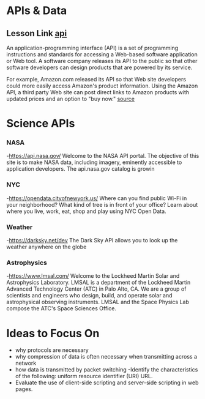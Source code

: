 # APIs & Data
## Lesson Link [api](https://repl.it/classroom/invite/1m5I20k)

An application-programming interface (API) is a set of programming instructions and standards for accessing a Web-based software application or Web tool. A software company releases its API to the public so that other software developers can design products that are powered by its service.

For example, Amazon.com released its API so that Web site developers could more easily access Amazon's product information. Using the Amazon API, a third party Web site can post direct links to Amazon products with updated prices and an option to "buy now."
[source](https://money.howstuffworks.com/business-communications/how-to-leverage-an-api-for-conferencing1.htm)

# Science APIs 
### NASA
-https://api.nasa.gov/
	Welcome to the NASA API portal. The objective of this site is to make NASA data, including imagery, eminently accessible to application developers. The api.nasa.gov catalog is growin
### NYC
-https://opendata.cityofnewyork.us/
	Where can you find public Wi-Fi in your neighborhood? What kind of tree is in front of your office? Learn about where you live, work, eat, shop and play using NYC Open Data.

### Weather
-https://darksky.net/dev
	The Dark Sky API allows you to look up the weather anywhere on the globe

### Astrophysics
-https://www.lmsal.com/
	Welcome to the Lockheed Martin Solar and Astrophysics Laboratory. LMSAL is a department of the Lockheed Martin Advanced Technology Center (ATC) in Palo Alto, CA. We are a group of scientists and engineers who design, build, and operate solar and astrophysical observing instruments. LMSAL and the Space Physics Lab compose the ATC's Space Sciences Office.


# Ideas to Focus On
- why protocols are necessary
- why compression of data is
	often necessary when transmitting
	across a network
- how data is transmitted by
	packet switching
-Identify the characteristics of the following:
	  uniform resource identifier (URI) URL.
- Evaluate the use of client-side scripting and server-side scripting in web pages.


